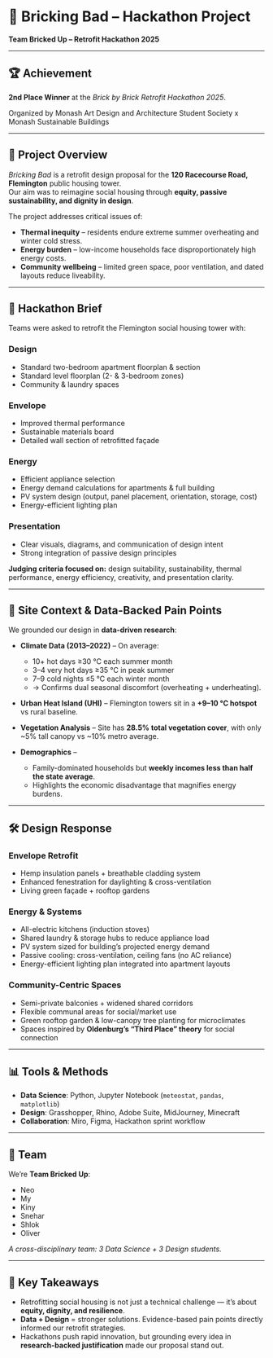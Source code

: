 # 🧱 Bricking Bad – Hackathon Project  

**Team Bricked Up – Retrofit Hackathon 2025**  

---

## 🏆 Achievement  
**2nd Place Winner** at the *Brick by Brick Retrofit Hackathon 2025*. 

Organized by Monash Art Design and Architecture Student Society x Monash Sustainable Buildings

---

## 📌 Project Overview  
*Bricking Bad* is a retrofit design proposal for the **120 Racecourse Road, Flemington** public housing tower.  
Our aim was to reimagine social housing through **equity, passive sustainability, and dignity in design**.  

The project addresses critical issues of:  
- **Thermal inequity** – residents endure extreme summer overheating and winter cold stress.  
- **Energy burden** – low-income households face disproportionately high energy costs.  
- **Community wellbeing** – limited green space, poor ventilation, and dated layouts reduce liveability.  

---

## 🎯 Hackathon Brief  
Teams were asked to retrofit the Flemington social housing tower with:  

### Design  
- Standard two-bedroom apartment floorplan & section  
- Standard level floorplan (2- & 3-bedroom zones)  
- Community & laundry spaces  

### Envelope  
- Improved thermal performance  
- Sustainable materials board  
- Detailed wall section of retrofitted façade  

### Energy  
- Efficient appliance selection  
- Energy demand calculations for apartments & full building  
- PV system design (output, panel placement, orientation, storage, cost)  
- Energy-efficient lighting plan  

### Presentation  
- Clear visuals, diagrams, and communication of design intent  
- Strong integration of passive design principles  

**Judging criteria focused on:** design suitability, sustainability, thermal performance, energy efficiency, creativity, and presentation clarity.  

---

## 🔎 Site Context & Data-Backed Pain Points  
We grounded our design in **data-driven research**:  

- **Climate Data (2013–2022)** – On average:  
  - 10+ hot days ≥30 °C each summer month  
  - 3–4 very hot days ≥35 °C in peak summer  
  - 7–9 cold nights ≤5 °C each winter month  
  - → Confirms dual seasonal discomfort (overheating + underheating).  

- **Urban Heat Island (UHI)** – Flemington towers sit in a **+9–10 °C hotspot** vs rural baseline.  

- **Vegetation Analysis** – Site has **28.5% total vegetation cover**, with only ~5% tall canopy vs ~10% metro average.  

- **Demographics** –  
  - Family-dominated households but **weekly incomes less than half the state average**.  
  - Highlights the economic disadvantage that magnifies energy burdens.  

---

## 🛠️ Design Response  

### Envelope Retrofit  
- Hemp insulation panels + breathable cladding system  
- Enhanced fenestration for daylighting & cross-ventilation  
- Living green façade + rooftop gardens  

### Energy & Systems  
- All-electric kitchens (induction stoves)  
- Shared laundry & storage hubs to reduce appliance load  
- PV system sized for building’s projected energy demand  
- Passive cooling: cross-ventilation, ceiling fans (no AC reliance)  
- Energy-efficient lighting plan integrated into apartment layouts  

### Community-Centric Spaces  
- Semi-private balconies + widened shared corridors  
- Flexible communal areas for social/market use  
- Green rooftop garden & low-canopy tree planting for microclimates  
- Spaces inspired by **Oldenburg’s “Third Place” theory** for social connection  

---

## 📊 Tools & Methods  
- **Data Science**: Python, Jupyter Notebook (`meteostat`, `pandas`, `matplotlib`)  
- **Design**: Grasshopper, Rhino, Adobe Suite, MidJourney, Minecraft
- **Collaboration**: Miro, Figma, Hackathon sprint workflow  

---

## 👥 Team  
We’re **Team Bricked Up**:  
- Neo  
- My  
- Kiny  
- Snehar  
- Shlok  
- Oliver  

*A cross-disciplinary team: 3 Data Science + 3 Design students.*  

---

## 🌱 Key Takeaways  
- Retrofitting social housing is not just a technical challenge — it’s about **equity, dignity, and resilience**.  
- **Data + Design** = stronger solutions. Evidence-based pain points directly informed our retrofit strategies.  
- Hackathons push rapid innovation, but grounding every idea in **research-backed justification** made our proposal stand out.  
